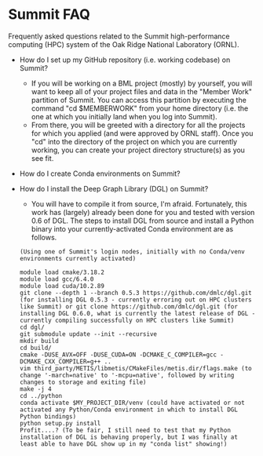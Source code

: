 # Summit FAQ
Frequently asked questions related to the Summit high-performance computing (HPC) system of the Oak Ridge National Laboratory (ORNL).

- How do I set up my GitHub repository (i.e. working codebase) on Summit?
  - If you will be working on a BML project (mostly) by yourself, you will want to keep all of your project files and data in the "Member Work" partition of Summit. You can access this partition by executing the command "cd $MEMBERWORK" from your home directory (i.e. the one at which you initially land when you log into Summit).
  - From there, you will be greeted with a directory for all the projects for which you applied (and were approved by ORNL staff). Once you "cd" into the directory of the project on which you are currently working, you can create your project directory structure(s) as you see fit.

- How do I create Conda environments on Summit?

- How do I install the Deep Graph Library (DGL) on Summit?
  - You will have to compile it from source, I'm afraid. Fortunately, this work has (largely) already been done for you and tested with version 0.6 of DGL. The steps to install DGL from source and install a Python binary into your currently-activated Conda environment are as follows.
  ```
  (Using one of Summit's login nodes, initially with no Conda/venv environments currently activated)

  module load cmake/3.18.2
  module load gcc/6.4.0
  module load cuda/10.2.89
  git clone --depth 1 --branch 0.5.3 https://github.com/dmlc/dgl.git (for installing DGL 0.5.3 - currently erroring out on HPC clusters like Summit) or git clone https://github.com/dmlc/dgl.git (for installing DGL 0.6.0, what is currently the latest release of DGL - currently compiling successfully on HPC clusters like Summit)
  cd dgl/
  git submodule update --init --recursive
  mkdir build
  cd build/
  cmake -DUSE_AVX=OFF -DUSE_CUDA=ON -DCMAKE_C_COMPILER=gcc -DCMAKE_CXX_COMPILER=g++ ..
  vim third_party/METIS/libmetis/CMakeFiles/metis.dir/flags.make (to change '-march=native' to '-mcpu=native', followed by writing changes to storage and exiting file)
  make -j 4
  cd ../python
  conda activate $MY_PROJECT_DIR/venv (could have activated or not activated any Python/Conda environment in which to install DGL Python bindings)
  python setup.py install
  Profit....? (To be fair, I still need to test that my Python installation of DGL is behaving properly, but I was finally at least able to have DGL show up in my "conda list" showing!)
  ```
